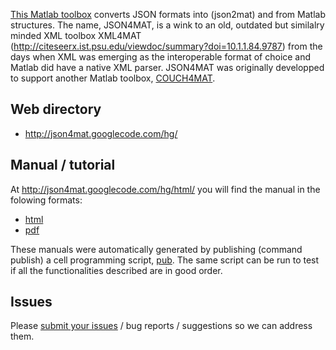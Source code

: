 [This Matlab toolbox](http://json4mat.googlecode.com/files/json4mat_2010-05-18.zip) converts JSON formats into (json2mat) and from Matlab structures. The name, JSON4MAT, is a wink to an old, outdated but similalry minded XML toolbox XML4MAT (http://citeseerx.ist.psu.edu/viewdoc/summary?doi=10.1.1.84.9787) from the days when XML was emerging as the interoperable format of choice and Matlab did have a native XML parser. JSON4MAT was originally developped to support another Matlab toolbox, [COUCH4MAT](http://couch4mat.googlecode.com).

## Web directory ##

  * http://json4mat.googlecode.com/hg/

## Manual / tutorial ##

At http://json4mat.googlecode.com/hg/html/ you will find the manual in the folowing formats:
  * [html](http://json4mat.googlecode.com/hg/html/json4mat_pub.html)
  * [pdf](http://json4mat.googlecode.com/hg/html/json4mat_pub.pdf)

These manuals were automatically generated by publishing (command publish) a cell programming script, [pub](http://json4mat.googlecode.com/hg/pub.m). The same script can be run to test if all the functionalities described are in good order.

## Issues ##
Please [submit your issues](http://code.google.com/p/json4mat/issues/entry) / bug reports / suggestions so we can address them.